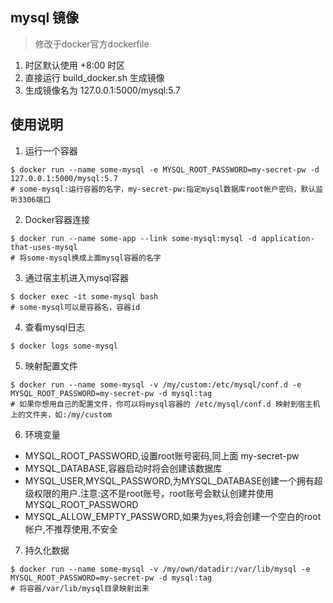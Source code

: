 ## mysql 镜像 

> 修改于docker官方dockerfile

1. 时区默认使用 +8:00 时区
2. 直接运行 build_docker.sh 生成镜像
3. 生成镜像名为 127.0.0.1:5000/mysql:5.7

## 使用说明

1. 运行一个容器
```
$ docker run --name some-mysql -e MYSQL_ROOT_PASSWORD=my-secret-pw -d 127.0.0.1:5000/mysql:5.7
# some-mysql:运行容器的名字，my-secret-pw:指定mysql数据库root帐户密码，默认监听3306端口
```

2. Docker容器连接
```
$ docker run --name some-app --link some-mysql:mysql -d application-that-uses-mysql
# 将some-mysql换成上面mysql容器的名字
```

3. 通过宿主机进入mysql容器
```
$ docker exec -it some-mysql bash
# some-mysql可以是容器名，容器id
```

4. 查看mysql日志
```
$ docker logs some-mysql
```

5. 映射配置文件
```
$ docker run --name some-mysql -v /my/custom:/etc/mysql/conf.d -e MYSQL_ROOT_PASSWORD=my-secret-pw -d mysql:tag
# 如果你想用自己的配置文件，你可以将mysql容器的 /etc/mysql/conf.d 映射到宿主机上的文件夹，如:/my/custom
```

6. 环境变量
+ MYSQL_ROOT_PASSWORD,设置root账号密码,同上面 my-secret-pw
+ MYSQL_DATABASE,容器启动时将会创建该数据库
+ MYSQL_USER,MYSQL_PASSWORD,为MYSQL_DATABASE创建一个拥有超级权限的用户.注意:这不是root账号，root账号会默认创建并使用MYSQL_ROOT_PASSWORD
+ MYSQL_ALLOW_EMPTY_PASSWORD,如果为yes,将会创建一个空白的root帐户,不推荐使用,不安全

7. 持久化数据
```
$ docker run --name some-mysql -v /my/own/datadir:/var/lib/mysql -e MYSQL_ROOT_PASSWORD=my-secret-pw -d mysql:tag
# 将容器/var/lib/mysql目录映射出来
```

